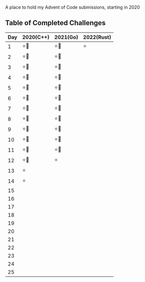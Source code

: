 A place to hold my Advent of Code submissions, starting in 2020

## Table of Completed Challenges

|Day|2020(C++)|2021(Go)|2022(Rust)|
|---|---------|--------|----------|
|1|:star::star2:|:star::star2:|:star:|
|2|:star::star2:|:star::star2:||
|3|:star::star2:|:star::star2:||
|4|:star::star2:|:star::star2:||
|5|:star::star2:|:star::star2:||
|6|:star::star2:|:star::star2:||
|7|:star::star2:|:star::star2:||
|8|:star::star2:|:star::star2:||
|9|:star::star2:|:star::star2:||
|10|:star::star2:|:star::star2:||
|11|:star::star2:|:star::star2:||
|12|:star::star2:|:star:||
|13|:star:|||
|14|:star:|||
|15||||
|16||||
|17||||
|18||||
|19||||
|20||||
|21||||
|22||||
|23||||
|24||||
|25||||